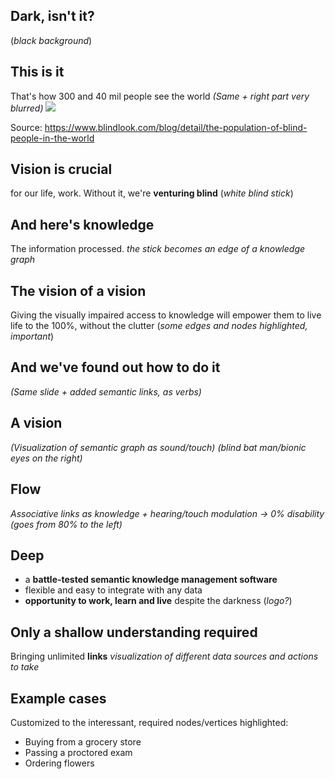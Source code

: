 ## Dark, isn't it?
(*black background*)

## This is it
That's how 300 and 40 mil people see the world
*(Same + right part very blurred)*
![](https://i.imgur.com/DamNE46.png)



Source: https://www.blindlook.com/blog/detail/the-population-of-blind-people-in-the-world

## Vision is crucial 
for our life, work. Without it, we're **venturing blind**
(*white blind stick*)

## And here's knowledge
The information processed.
*the stick becomes an edge of a knowledge graph*

## The vision of a vision
Giving the visually impaired access to knowledge will empower them to live life to the 100%, without the clutter
(*some edges and nodes highlighted, important*)

## And we've found out how to do it
*(Same slide + added semantic links, as verbs)*

## A vision
*(Visualization of semantic graph as sound/touch)*
*(blind bat man/bionic eyes on the right)*

## Flow
*Associative links as knowledge + hearing/touch modulation -> 0% disability (goes from 80% to the left)*

## Deep
- a **battle-tested semantic knowledge management software**
- flexible and easy to integrate with any data
- **opportunity to work, learn and live** despite the darkness
(*logo?*)
## Only a shallow understanding required
Bringing unlimited **links**
*visualization of different data sources and actions to take*

## Example cases
Customized to the interessant, required nodes/vertices highlighted:
- Buying from a grocery store
- Passing a proctored exam
- Ordering flowers